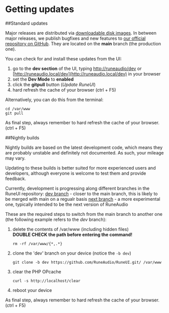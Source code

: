 # Getting updates

##Standard updates

Major releases are distributed via [downloadable disk images](http://www.runeaudio.com/download/). In between major releases, we publish bugfixes and new features to [our official repository on GitHub](https://github.com/RuneAudio/RuneUI). They are located on the **main** branch (the production one). 

You can check for and install these updates from the UI:

 1. go to the **dev section** of the UI, typing [http://runeaudio/dev](http://runeaudio/dev) or [http://runeaudio.local/dev](http://runeaudio.local/dev) in your browser
 2. set the **Dev Mode** to **enabled**
 3. click the **gitpull** button (*Update RuneUI*)
 4. hard refresh the cache of your browser (ctrl + F5)

Alternatively, you can do this from the terminal:

    cd /var/www
    git pull

As final step, always remember to hard refresh the cache of your browser. (ctrl + F5)

##Nightly builds

Nightly builds are based on the latest development code, which means they are probably unstable and definitely not documented. As such, your mileage may vary.

Updating to these builds is better suited for more experienced users and developers, although everyone is welcome to test them and provide feedback.

Currently, development is progressing along different branches in the RuneUI repository:
[dev branch](https://github.com/RuneAudio/RuneUI/tree/dev) - closer to the main branch, this is likely to be merged with main on a regualr basis
[next branch](https://github.com/RuneAudio/RuneUI/tree/next) - a more experimental one, typically intended to be the next version of RuneAudio

These are the required steps to switch from the main branch to another one (the following example refers to the *dev* branch):

 1. delete the contents of /var/www (including hidden files)   
 **DOUBLE CHECK the path before entering the command!**

    `rm -rf /var/www/{*,.*}`

 2. clone the 'dev' branch on your device (notice the `-b dev`)

    `git clone -b dev https://github.com/RuneAudio/RuneUI.git/ /var/www`

 3. clear the PHP OPcache
 
    `curl -s http://localhost/clear`
 
 4. reboot your device
 
 As final step, always remember to hard refresh the cache of your browser. (ctrl + F5)
